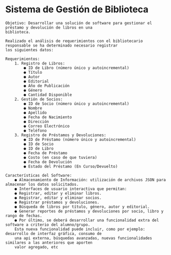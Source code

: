 # Sistema de Gestión de Biblioteca


    Objetivo: Desarrollar una solución de software para gestionar el préstamo y devolución de libros en una
    biblioteca.

    Realizado el análisis de requerimientos con el bibliotecario responsable se ha determinado necesario registrar
    los siguientes datos:

    Requerimientos:
        1. Registro de Libros:
            ● ID de Libro (número único y autoincremental)
            ● Título
            ● Autor
            ● Editorial
            ● Año de Publicación
            ● Género
            ● Cantidad Disponible
        2. Gestión de Socios:
            ● ID de Socio (número único y autoincremental)
            ● Nombre
            ● Apellido
            ● Fecha de Nacimiento
            ● Dirección
            ● Correo Electrónico
            ● Teléfono
        3. Registro de Préstamos y Devoluciones:
            ● ID de Préstamo (número único y autoincremental)
            ● ID de Socio
            ● ID de Libro
            ● Fecha de Préstamo
            ● Costo (en caso de que tuviera)
            ● Fecha de Devolución
            ● Estado del Préstamo (En Curso/Devuelto)

    Características del Software:
        ● Almacenamiento de Información: utilización de archivos JSON para almacenar los datos solicitados.
        ● Interfaces de usuario interactiva que permitan:
        ● Registrar, editar y eliminar libros.
        ● Registrar, editar y eliminar socios.
        ● Registrar préstamos y devoluciones.
        ● Búsqueda de libros por título, género, autor y editorial.
        ● Generar reportes de préstamos y devoluciones por socio, libro y rango de fechas.
        ● Por último, se deberá desarrollar una funcionalidad extra del software a criterio del alumno/grupo.
        Esta nueva funcionalidad puede incluir, como por ejemplo: desarrollo de interfaz gráfica, consumo de
        una api externa, búsquedas avanzadas, nuevas funcionalidades similares a las anteriores que aporten
        valor agregado, etc
